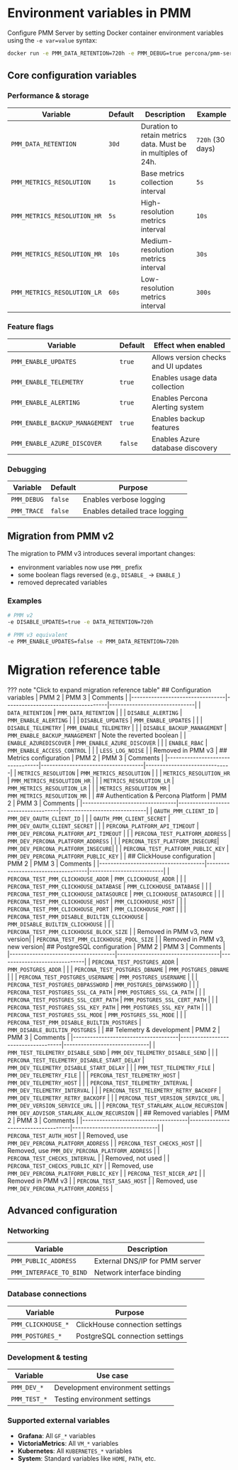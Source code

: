 # Environment variables in PMM

Configure PMM Server by setting Docker container environment variables using the `-e var=value` syntax:

```bash
docker run -e PMM_DATA_RETENTION=720h -e PMM_DEBUG=true percona/pmm-server:3
```

## Core configuration variables

### Performance & storage

| Variable | Default | Description | Example |
|----------|---------|-------------|----------|
| `PMM_DATA_RETENTION` | `30d` | Duration to retain metrics data. Must be in multiples of 24h. | `720h` (30 days) |
| `PMM_METRICS_RESOLUTION` | `1s` | Base metrics collection interval | `5s` |
| `PMM_METRICS_RESOLUTION_HR` | `5s` | High-resolution metrics interval | `10s` |
| `PMM_METRICS_RESOLUTION_MR` | `10s` | Medium-resolution metrics interval | `30s` |
| `PMM_METRICS_RESOLUTION_LR` | `60s` | Low-resolution metrics interval | `300s` |

### Feature flags

| Variable | Default | Effect when enabled |
|----------|---------|-------------------|
| `PMM_ENABLE_UPDATES` | `true` | Allows version checks and UI updates |
| `PMM_ENABLE_TELEMETRY` | `true` | Enables usage data collection |
| `PMM_ENABLE_ALERTING` | `true` | Enables Percona Alerting system |
| `PMM_ENABLE_BACKUP_MANAGEMENT` | `true` | Enables backup features |
| `PMM_ENABLE_AZURE_DISCOVER` | `false` | Enables Azure database discovery |

### Debugging

| Variable | Default | Purpose |
|----------|---------|---------|
| `PMM_DEBUG` | `false` | Enables verbose logging |
| `PMM_TRACE` | `false` | Enables detailed trace logging |

## Migration from PMM v2

The migration to PMM v3 introduces several important changes:

- environment variables now use `PMM_` prefix
- some boolean flags reversed (e.g., `DISABLE_` → `ENABLE_`)
- removed deprecated variables

### Examples

```bash
# PMM v2
-e DISABLE_UPDATES=true -e DATA_RETENTION=720h

# PMM v3 equivalent
-e PMM_ENABLE_UPDATES=false -e PMM_DATA_RETENTION=720h
```

# Migration reference table

??? note "Click to expand migration reference table"
    ## Configuration variables
    | PMM 2                          | PMM 3                              | Comments                      |
    |---------------------------------|------------------------------------|------------------------------|
    | `DATA_RETENTION`                | `PMM_DATA_RETENTION`               |                              |
    | `DISABLE_ALERTING`              | `PMM_ENABLE_ALERTING`              |                              |
    | `DISABLE_UPDATES`               | `PMM_ENABLE_UPDATES`               |                              |
    | `DISABLE_TELEMETRY`             | `PMM_ENABLE_TELEMETRY`             |                              |
    | `DISABLE_BACKUP_MANAGEMENT`      | `PMM_ENABLE_BACKUP_MANAGEMENT`     | Note the reverted boolean   |
    | `ENABLE_AZUREDISCOVER`          | `PMM_ENABLE_AZURE_DISCOVER`        |                              |
    | `ENABLE_RBAC`                   | `PMM_ENABLE_ACCESS_CONTROL`        |                              |
    | `LESS_LOG_NOISE`                |                                    | Removed in PMM v3            |
     ## Metrics configuration
    | PMM 2                          | PMM 3                              | Comments                      |
    |---------------------------------|------------------------------------|------------------------------|
    | `METRICS_RESOLUTION`            | `PMM_METRICS_RESOLUTION`           |                              |
    | `METRICS_RESOLUTION_HR`         | `PMM_METRICS_RESOLUTION_HR`        |                              |
    | `METRICS_RESOLUTION_LR`         | `PMM_METRICS_RESOLUTION_LR`        |                              |
    | `METRICS_RESOLUTION_MR`         | `PMM_METRICS_RESOLUTION_MR`        |                              |
    ## Authentication & Percona Platform
    | PMM 2                          | PMM 3                              | Comments                      |
    |---------------------------------|------------------------------------|------------------------------|
    | `OAUTH_PMM_CLIENT_ID`           | `PMM_DEV_OAUTH_CLIENT_ID`          |                              |
    | `OAUTH_PMM_CLIENT_SECRET`       | `PMM_DEV_OAUTH_CLIENT_SECRET`      |                              |
    | `PERCONA_PLATFORM_API_TIMEOUT`  | `PMM_DEV_PERCONA_PLATFORM_API_TIMEOUT` |                          |
    | `PERCONA_TEST_PLATFORM_ADDRESS` | `PMM_DEV_PERCONA_PLATFORM_ADDRESS` |                              |
    | `PERCONA_TEST_PLATFORM_INSECURE`| `PMM_DEV_PERCONA_PLATFORM_INSECURE`|                              |
    | `PERCONA_TEST_PLATFORM_PUBLIC_KEY` | `PMM_DEV_PERCONA_PLATFORM_PUBLIC_KEY` |                        |
    ## ClickHouse configuration
    | PMM 2                               | PMM 3                              | Comments                 |
    |-------------------------------------|------------------------------------|--------------------------|
    | `PERCONA_TEST_PMM_CLICKHOUSE_ADDR`  | `PMM_CLICKHOUSE_ADDR`              |                          |
    | `PERCONA_TEST_PMM_CLICKHOUSE_DATABASE` | `PMM_CLICKHOUSE_DATABASE`         |                        |
    | `PERCONA_TEST_PMM_CLICKHOUSE_DATASOURCE` | `PMM_CLICKHOUSE_DATASOURCE`      |                       |
    | `PERCONA_TEST_PMM_CLICKHOUSE_HOST`  | `PMM_CLICKHOUSE_HOST`              |                          |
    | `PERCONA_TEST_PMM_CLICKHOUSE_PORT`  | `PMM_CLICKHOUSE_PORT`              |                          |
    | `PERCONA_TEST_PMM_DISABLE_BUILTIN_CLICKHOUSE` | `PMM_DISABLE_BUILTIN_CLICKHOUSE` |                  |
    | `PERCONA_TEST_PMM_CLICKHOUSE_BLOCK_SIZE` |                                    | Removed in PMM v3, new version|
    | `PERCONA_TEST_PMM_CLICKHOUSE_POOL_SIZE`  |                                    | Removed in PMM v3, new version|
    ## PostgreSQL configuration
    | PMM 2                               | PMM 3                              | Comments                     |
    |-------------------------------------|------------------------------------|------------------------------|
    | `PERCONA_TEST_POSTGRES_ADDR`        | `PMM_POSTGRES_ADDR`                |                              |
    | `PERCONA_TEST_POSTGRES_DBNAME`      | `PMM_POSTGRES_DBNAME`              |                              |
    | `PERCONA_TEST_POSTGRES_USERNAME`    | `PMM_POSTGRES_USERNAME`            |                              |
    | `PERCONA_TEST_POSTGRES_DBPASSWORD`  | `PMM_POSTGRES_DBPASSWORD`          |                              |
    | `PERCONA_TEST_POSTGRES_SSL_CA_PATH` | `PMM_POSTGRES_SSL_CA_PATH`         |                              |
    | `PERCONA_TEST_POSTGRES_SSL_CERT_PATH` | `PMM_POSTGRES_SSL_CERT_PATH`      |                             |
    | `PERCONA_TEST_POSTGRES_SSL_KEY_PATH` | `PMM_POSTGRES_SSL_KEY_PATH`       |                              |
    | `PERCONA_TEST_POSTGRES_SSL_MODE`    | `PMM_POSTGRES_SSL_MODE`            |                              |
    | `PERCONA_TEST_PMM_DISABLE_BUILTIN_POSTGRES` | `PMM_DISABLE_BUILTIN_POSTGRES` |                          |
    ## Telemetry & development
    | PMM 2                               | PMM 3                              | Comments                     |
    |-------------------------------------|------------------------------------|------------------------------|
    | `PMM_TEST_TELEMETRY_DISABLE_SEND`   | `PMM_DEV_TELEMETRY_DISABLE_SEND`   |                              |
    | `PERCONA_TEST_TELEMETRY_DISABLE_START_DELAY` | `PMM_DEV_TELEMETRY_DISABLE_START_DELAY` |                |
    | `PMM_TEST_TELEMETRY_FILE`           | `PMM_DEV_TELEMETRY_FILE`           |                              |
    | `PERCONA_TEST_TELEMETRY_HOST`       | `PMM_DEV_TELEMETRY_HOST`           |                              |
    | `PERCONA_TEST_TELEMETRY_INTERVAL`   | `PMM_DEV_TELEMETRY_INTERVAL`       |                              |
    | `PERCONA_TEST_TELEMETRY_RETRY_BACKOFF` | `PMM_DEV_TELEMETRY_RETRY_BACKOFF` |                            |
    | `PERCONA_TEST_VERSION_SERVICE_URL`  | `PMM_DEV_VERSION_SERVICE_URL`      |                              |
    | `PERCONA_TEST_STARLARK_ALLOW_RECURSION` | `PMM_DEV_ADVISOR_STARLARK_ALLOW_RECURSION` |                  |
    ## Removed variables
    | PMM 2                               | PMM 3                              | Comments                     |
    |-------------------------------------|------------------------------------|------------------------------|
    | `PERCONA_TEST_AUTH_HOST`            |                                    | Removed, use `PMM_DEV_PERCONA_PLATFORM_ADDRESS` |
    | `PERCONA_TEST_CHECKS_HOST`          |                                    | Removed, use `PMM_DEV_PERCONA_PLATFORM_ADDRESS` |
    | `PERCONA_TEST_CHECKS_INTERVAL`      |                                    | Removed, not used            |
    | `PERCONA_TEST_CHECKS_PUBLIC_KEY`    |                                    | Removed, use `PMM_DEV_PERCONA_PLATFORM_PUBLIC_KEY` |
    | `PERCONA_TEST_NICER_API`            |                                    | Removed in PMM v3            |
    | `PERCONA_TEST_SAAS_HOST`            |                                    | Removed, use `PMM_DEV_PERCONA_PLATFORM_ADDRESS` |

## Advanced configuration

### Networking

| Variable | Description |
|----------|-------------|
| `PMM_PUBLIC_ADDRESS` | External DNS/IP for PMM server |
| `PMM_INTERFACE_TO_BIND` | Network interface binding |

### Database connections

| Variable | Purpose |
|----------|----------|
| `PMM_CLICKHOUSE_*` | ClickHouse connection settings |
| `PMM_POSTGRES_*` | PostgreSQL connection settings |

### Development & testing

| Variable | Use case |
|----------|----------|
| `PMM_DEV_*` | Development environment settings |
| `PMM_TEST_*` | Testing environment settings |

### Supported external variables
- **Grafana**: All `GF_*` variables
- **VictoriaMetrics**: All `VM_*` variables
- **Kubernetes**: All `KUBERNETES_*` variables
- **System**: Standard variables like `HOME`, `PATH`, etc.

